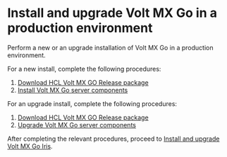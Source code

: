 # Install and upgrade Volt MX Go in a production environment

Perform a new or an upgrade installation of Volt MX Go in a production environment.

For a new install, complete the following procedures:

1. [Download HCL Volt MX GO Release package](portaldownload.md)
2. [Install Volt MX Go server components](nativeinstallers.md)

For an upgrade install, complete the following procedures:

1. [Download HCL Volt MX GO Release package](portaldownload.md)
2. [Upgrade Volt MX Go server components](versionupgrade.md)

After completing the relevant procedures, proceed to [Install and upgrade Volt MX Go Iris](installiris.md).

